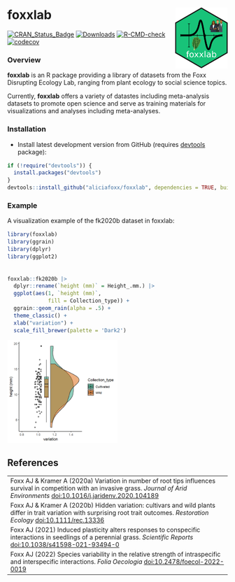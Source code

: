 # foxxlab <img src="man/figures/hex-foxxlab.png" align="right" width="120" />

<!-- badges: start -->
[![CRAN_Status_Badge](https://www.r-pkg.org/badges/version/bayesplot?color=blue)](https://cran.r-project.org/web/packages/bayesplot)
[![Downloads](https://cranlogs.r-pkg.org/badges/bayesplot?color=blue)](https://cran.rstudio.com/package=bayesplot)
[![R-CMD-check](https://github.com/stan-dev/bayesplot/workflows/R-CMD-check/badge.svg)](https://github.com/stan-dev/bayesplot/actions)
[![codecov](https://codecov.io/gh/stan-dev/bayesplot/branch/master/graph/badge.svg)](https://codecov.io/gh/stan-dev/bayesplot)
<!-- badges: end -->

### Overview

**foxxlab** is an R package providing a library of datasets from the Foxx Disrupting Ecology Lab, ranging from plant ecology to social science topics. 

Currently, **foxxlab** offers a variety of datastes including meta-analysis datasets to promote open science and serve as training materials for visualizations and analyses including meta-analyses.


### Installation


* Install latest development version from GitHub (requires [devtools](https://github.com/aliciafoxx/foxxlab) package):

```r
if (!require("devtools")) {
  install.packages("devtools")
}
devtools::install_github("aliciafoxx/foxxlab", dependencies = TRUE, build_vignettes = T)
```

### Example

A visualization example of the fk2020b dataset in foxxlab:

```r
library(foxxlab)
library(ggrain)
library(dplyr)
library(ggplot2)


foxxlab::fk2020b |>
  dplyr::rename(`height (mm)` = Height_.mm.) |>
  ggplot(aes(1, `height (mm)`,
             fill = Collection_type)) +
  ggrain::geom_rain(alpha = .5) +
  theme_classic() +
  xlab("variation") +
  scale_fill_brewer(palette = 'Dark2')
```

<img src="man/figures/pkgdown fig.png" width=50%/>


## References

<table>
  <tr><td>Foxx AJ & Kramer A (2020a)
  Variation in number of root tips influences survival in competition with an invasive grass.
  <i>Journal of Arid Environments</i>
  <a href='https://doi.org/10.1016/j.jaridenv.2020.104189'>doi:10.1016/j.jaridenv.2020.104189</a>
  </td></tr>

  <tr><td>Foxx AJ & Kramer A (2020b)
  Hidden variation: cultivars and wild plants differ in trait variation with surprising root trait outcomes.
  <i>Restoration Ecology</i>
  <a href='https://doi.org/10.1111/rec.13336'>doi:10.1111/rec.13336</a>
  </td></tr>

  <tr><td>Foxx AJ (2021)
  Induced plasticity alters responses to conspecific interactions in seedlings of a perennial grass.
  <i>Scientific Reports</i>
  <a href='https://doi.org/10.1038/s41598-021-93494-0'>doi:10.1038/s41598-021-93494-0</a>
  </td></tr>

  <tr><td>Foxx AJ (2022)
  Species variability in the relative strength of intraspecific and interspecific interactions.
  <i>Folia Oecologia</i>
  <a href='https://doi.org/10.2478/foecol-2022-0019'>doi:10.2478/foecol-2022-0019</a>
  </td></tr>
